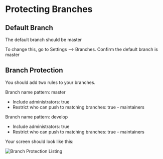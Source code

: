 # Protecting Branches

## Default Branch

The default branch should be master

To change this, go to Settings --> Branches. Confirm the default branch is master

## Branch Protection

You should add two rules to your branches.

Branch name pattern: master
* Include administrators: true
* Restrict who can push to matching branches: true - maintainers

Branch name pattern: develop
* Include administrators: true
* Restrict who can push to matching branches: true - maintainers

Your screen should look like this:

![Branch Protection Listing](https://github.com/itpartnersillinois/tutorial/blob/master/branch_protection_listing.png)
